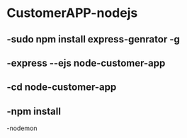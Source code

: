 # CustomerAPP-nodejs
-sudo npm install express-genrator -g
-
-express --ejs node-customer-app
-
-cd node-customer-app
-
-npm install
-
-nodemon
